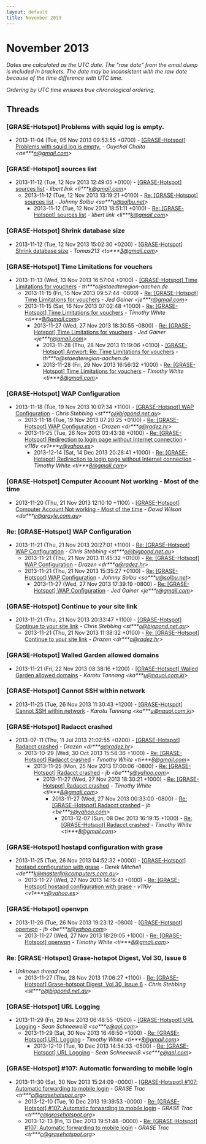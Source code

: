```yaml
---
layout: default
title: November 2013
---
```


# November 2013

_Dates are calculated as the UTC date. The "raw date" from the email dump is included in brackets. The date may be inconsistent with the raw date because of the time difference with UTC time._

_Ordering by UTC time ensures true chronological ordering._

## Threads

### [GRASE-Hotspot] Problems with squid log is empty.
+ 2013-11-04 (Tue, 05 Nov 2013 09:53:55 +0700) - [[GRASE-Hotspot] Problems with squid log is empty.](/archive/2013/11/77ff3dcf86d973a3074d2a6065d1f8eba5464329f6fb95d9c032d1db39a8e02f) - _Ouychai Chaita \<ae***n@gmail.com\>_

### [GRASE-Hotspot] sources list
+ 2013-11-12 (Tue, 12 Nov 2013 12:49:05 +0100) - [[GRASE-Hotspot] sources list](/archive/2013/11/f688566ab1d8745ddf614f26434118c15e5f9ea2f73285522ab6fe4e75a110d0) - _libert link \<li***k@gmail.com\>_
  + 2013-11-12 (Tue, 12 Nov 2013 13:19:21 +0100) - [Re: [GRASE-Hotspot] sources list](/archive/2013/11/c16a5920be7c1bc9bef29e8097d9cfb3709ad52b2cad2fcb99cf23d00cad5501) - _Johnny Solbu \<so***u@solbu.net\>_
    + 2013-11-12 (Tue, 12 Nov 2013 18:51:11 +0100) - [Re: [GRASE-Hotspot] sources list](/archive/2013/11/07c08453a32517a83909a011816f6df56ea5e83ed4ed5c03db3fe6032877aa1f) - _libert link \<li***k@gmail.com\>_

### [GRASE-Hotspot] Shrink database size
+ 2013-11-12 (Tue, 12 Nov 2013 15:02:30 +0200) - [[GRASE-Hotspot] Shrink database size](/archive/2013/11/f600c1fa29bd199b58667af076a2e1a2bf3351a3e24842833d9d01eea9bde19d) - _Tomas213 \<to***3@gmail.com\>_

### [GRASE-Hotspot] Time Limitations for vouchers
+ 2013-11-13 (Wed, 13 Nov 2013 16:57:04 +0100) - [[GRASE-Hotspot] Time Limitations for vouchers](/archive/2013/11/bcb0d608177616d4cd35e3136e3392952159deff391554676cf8bdc235310b5d) - _th***o@staedteregion-aachen.de_
  + 2013-11-15 (Fri, 15 Nov 2013 09:57:44 -0800) - [Re: [GRASE-Hotspot] Time Limitations for vouchers](/archive/2013/11/84a30d236ceee35e89fe3423c90c6561a86706f897e7c9a5256644c6516dbd23) - _Jed Gainer \<je***r@gmail.com\>_
  + 2013-11-15 (Sat, 16 Nov 2013 07:02:48 +1000) - [Re: [GRASE-Hotspot] Time Limitations for vouchers](/archive/2013/11/4899b69f0c76c354a9baaca6868b187b19f23bec4224b8b1176d8a20151e1fd0) - _Timothy White \<ti***8@gmail.com\>_
    + 2013-11-27 (Wed, 27 Nov 2013 18:30:55 -0800) - [Re: [GRASE-Hotspot] Time Limitations for vouchers](/archive/2013/11/df28d903ad8315938786a729c41ea873346ae09bc553ec25ad2e58fca225907c) - _Jed Gainer \<je***r@gmail.com\>_
      + 2013-11-28 (Thu, 28 Nov 2013 11:19:06 +0100) - [[GRASE-Hotspot] Antwort: Re:  Time Limitations for vouchers](/archive/2013/11/fdf722c5fbcb3b376aac0f3a73114882a77028afff8c11d4bea6992dfcd32aba) - _th***o@staedteregion-aachen.de_
      + 2013-11-28 (Fri, 29 Nov 2013 16:56:32 +1000) - [Re: [GRASE-Hotspot] Time Limitations for vouchers](/archive/2013/11/e1645b633e33943101ce79818756ad0d2810f1f3e13f8e0d66ebbee50d0159b8) - _Timothy White \<ti***8@gmail.com\>_

### [GRASE-Hotspot] WAP Configuration
+ 2013-11-18 (Tue, 19 Nov 2013 10:07:34 +1100) - [[GRASE-Hotspot] WAP Configuration](/archive/2013/11/b591c789dc35a8af6ffddcb57b414a0e1764f359fb32ea72b7cf311c0792ef05) - _Chris Stebbing \<st***o@bigpond.net.au\>_
  + 2013-11-18 (Tue, 19 Nov 2013 07:20:25 +0100) - [Re: [GRASE-Hotspot] WAP Configuration](/archive/2013/11/96863fa0c153b389ced1cda4b837a58510ba788ac58ed6f372800551916b2ab7) - _Drazen \<dr***a@radez.hr\>_
  + 2013-11-25 (Tue, 26 Nov 2013 03:43:38 +0100) - [Re: [GRASE-Hotspot] Redirection to login page without Internet	connection](/archive/2013/11/577fca05c1aac5cf5f6ad9cb7fa6e73de8e9692553f5560935f76c222dcfe5ae) - _v116v \<v1***v@yahoo.es\>_
    + 2013-12-14 (Sat, 14 Dec 2013 20:28:41 +1000) - [Re: [GRASE-Hotspot] Redirection to login page without Internet	connection](/archive/2013/12/db1388e353035d68951e76db212d42afa7da0de80f4b634b8dc228eaef5d852c) - _Timothy White \<ti***8@gmail.com\>_

### [GRASE-Hotspot] Computer Account Not working - Most of the time
+ 2013-11-20 (Thu, 21 Nov 2013 12:10:10 +1100) - [[GRASE-Hotspot] Computer Account Not working - Most of the time](/archive/2013/11/ffb879c1b000084d519597a48375ebbdcd050996eeb04c537f46bda94b4be9c4) - _David Wilson \<da***e@argyle.com.au\>_

### Re: [GRASE-Hotspot] WAP Configuration
+ 2013-11-21 (Thu, 21 Nov 2013 20:27:01 +1100) - [Re: [GRASE-Hotspot] WAP Configuration](/archive/2013/11/082e9bafa7f6a582f2b7f7600d99f7ec0cb2f64aba9b1efcc5b1ee7a0ef75037) - _Chris Stebbing \<st***o@bigpond.net.au\>_
  + 2013-11-21 (Thu, 21 Nov 2013 11:45:32 +0100) - [Re: [GRASE-Hotspot] WAP Configuration](/archive/2013/11/c60902909a25f86d4cdd1a036a041b8852693719aad94a73de7a4e3781eb37d7) - _Drazen \<dr***a@radez.hr\>_
  + 2013-11-21 (Thu, 21 Nov 2013 15:35:27 +0100) - [Re: [GRASE-Hotspot] WAP Configuration](/archive/2013/11/bd22a9a71e243361b402c0563f9bdb96f7ac2e0fbd9796826e7b4e929fb04ca3) - _Johnny Solbu \<so***u@solbu.net\>_
    + 2013-11-27 (Wed, 27 Nov 2013 17:39:19 -0800) - [Re: [GRASE-Hotspot] WAP Configuration](/archive/2013/11/d417b42ee794fba6909b9db7cde001d82961f1fdbe409dd3110fc5185c1fb654) - _Jed Gainer \<je***r@gmail.com\>_

### [GRASE-Hotspot] Continue to your site link
+ 2013-11-21 (Thu, 21 Nov 2013 20:33:47 +1100) - [[GRASE-Hotspot] Continue to your site link](/archive/2013/11/3e830cf02835e62f7fa6c86a77b10646f7bab01d1aeab7a1aa7850dcfbf9d0a8) - _Chris Stebbing \<st***o@bigpond.net.au\>_
  + 2013-11-21 (Thu, 21 Nov 2013 11:38:32 +0100) - [Re: [GRASE-Hotspot] Continue to your site link](/archive/2013/11/ad74c444accdfc4fe212744f6185eed60d6daca106e09edd29ed50b7221c1003) - _Drazen \<dr***a@radez.hr\>_

### [GRASE-Hotspot] Walled Garden allowed domains
+ 2013-11-21 (Fri, 22 Nov 2013 08:38:16 +1200) - [[GRASE-Hotspot] Walled Garden allowed domains](/archive/2013/11/dec279eeb0cce4682530efc49a3045c92190c48c7f61ddb0cea1b63ceb977cd9) - _Karotu Tannang \<ka***u@nauoi.com.ki\>_

### [GRASE-Hotspot] Cannot SSH within network
+ 2013-11-25 (Tue, 26 Nov 2013 11:30:43 +1200) - [[GRASE-Hotspot] Cannot SSH within network](/archive/2013/11/ccbd0e62f8e86303b08f44445ef3fcd761d9e25f3054445260435e883168b6c5) - _Karotu Tannang \<ka***u@nauoi.com.ki\>_

### [GRASE-Hotspot] Radacct crashed
+ 2013-07-11 (Thu, 11 Jul 2013 21:02:55 +0200) - [[GRASE-Hotspot] Radacct crashed](/archive/2013/07/0720b8d61773abc8264062c726e216d41ae87fd6eca19ad7bf990f6317e98dac) - _Drazen \<dr***a@radez.hr\>_
  + 2013-10-29 (Wed, 30 Oct 2013 15:58:36 +1000) - [Re: [GRASE-Hotspot] Radacct crashed](/archive/2013/10/104d0b1899fd86db6a79a6e223071ad2693b9f9caae3471565a77b7661e05d69) - _Timothy White \<ti***8@gmail.com\>_
    + 2013-11-25 (Mon, 25 Nov 2013 17:00:06 -0800) - [Re: [GRASE-Hotspot] Radacct crashed](/archive/2013/11/36294a3420f610a95b23e8f927b24121d437cc5333787108babc2a17751a7433) - _jb \<be***s@yahoo.com\>_
      + 2013-11-27 (Wed, 27 Nov 2013 18:30:21 +1000) - [Re: [GRASE-Hotspot] Radacct crashed](/archive/2013/11/56e318ad862d0430c598ab426c3b84879f93a55f75e62b977d1746b4e78a6d76) - _Timothy White \<ti***8@gmail.com\>_
        + 2013-11-27 (Wed, 27 Nov 2013 00:33:00 -0800) - [Re: [GRASE-Hotspot] Radacct crashed](/archive/2013/11/13c48fadd1c97f6a0c818a129844ac55a49aee4938de4b504b909e89c9e51875) - _jb \<be***s@yahoo.com\>_
          + 2013-12-07 (Sun, 08 Dec 2013 16:19:15 +1000) - [Re: [GRASE-Hotspot] Radacct crashed](/archive/2013/12/d8726e46a468e7331f7cafa82cece4413cb70abbcdf33b03151565a5d02a7b5e) - _Timothy White \<ti***8@gmail.com\>_

### [GRASE-Hotspot] hostapd configuration with grase
+ 2013-11-25 (Tue, 26 Nov 2013 04:52:32 +0000) - [[GRASE-Hotspot] hostapd configuration with grase](/archive/2013/11/4fe7c4bde4731f5dee044b6d348c9f1f6474a028c656fded485d5a768147bd49) - _Derek Mitchell \<de***k@masterlinkcomputers.com.au\>_
  + 2013-11-27 (Wed, 27 Nov 2013 14:15:41 +0100) - [Re: [GRASE-Hotspot] hostapd configuration with grase](/archive/2013/11/e3f2ec4944360581892767c117b882d92aeef58d68eb81819c237dac0debce8b) - _v116v \<v1***v@yahoo.es\>_

### [GRASE-Hotspot] openvpn
+ 2013-11-26 (Tue, 26 Nov 2013 19:23:12 -0800) - [[GRASE-Hotspot] openvpn](/archive/2013/11/e22013d2e2532364472a9642f2b1013b2359ef72a1e42f928dd2def5c0921a91) - _jb \<be***s@yahoo.com\>_
  + 2013-11-27 (Wed, 27 Nov 2013 18:29:05 +1000) - [Re: [GRASE-Hotspot] openvpn](/archive/2013/11/7f9f579d623dbe8c39847223c4ff481c6176fb46ad30c32973fe3e371050522c) - _Timothy White \<ti***8@gmail.com\>_

### Re: [GRASE-Hotspot] Grase-hotspot Digest, Vol 30, Issue 6
+ _Unknown thread root_
  + 2013-11-27 (Thu, 28 Nov 2013 17:06:27 +1100) - [Re: [GRASE-Hotspot] Grase-hotspot Digest, Vol 30, Issue 6](/archive/2013/11/275bf87e910977df12f95ee6c44d7e3b3a0b095cd22cf999abebc58317721f2b) - _Chris Stebbing \<st***o@bigpond.net.au\>_

### [GRASE-Hotspot] URL Logging
+ 2013-11-29 (Fri, 29 Nov 2013 06:48:55 -0500) - [[GRASE-Hotspot] URL Logging](/archive/2013/11/c45f6014fc049a9e4a75c7e93a375d0306a6fe621e9e7afc43ce0994d4ca5a77) - _Sean Schneeweiß \<se***e@aol.com\>_
  + 2013-11-29 (Sat, 30 Nov 2013 16:46:50 +1000) - [Re: [GRASE-Hotspot] URL Logging](/archive/2013/11/f7d4af313ae1154fcde514e7228f9ab6fea82c531879316744ac3dd4176871e0) - _Timothy White \<ti***8@gmail.com\>_
    + 2013-12-10 (Tue, 10 Dec 2013 14:54:33 -0500) - [Re: [GRASE-Hotspot] URL Logging](/archive/2013/12/670164dc3fece993c874d9bcacbd05fd645d1f0f98c93d06318ccdac8698f277) - _Sean Schneeweiß \<se***e@aol.com\>_

### [GRASE-Hotspot]  #107: Automatic forwarding to mobile login
+ 2013-11-30 (Sat, 30 Nov 2013 15:24:09 -0000) - [[GRASE-Hotspot]  #107: Automatic forwarding to mobile login](/archive/2013/11/35143a4a16e60d073fb203aa15a907f56e8435ca79f6eba5ce4582759543228b) - _GRASE Trac \<tr***c@grasehotspot.org\>_
  + 2013-12-10 (Tue, 10 Dec 2013 19:39:53 -0000) - [Re: [GRASE-Hotspot] #107: Automatic forwarding to mobile login](/archive/2013/12/c6cfe567241474ec555a295109b10e846d65ba150bbc7210372eca4f23831681) - _GRASE Trac \<tr***c@grasehotspot.org\>_
  + 2013-12-13 (Fri, 13 Dec 2013 19:51:48 -0000) - [Re: [GRASE-Hotspot] #107: Automatic forwarding to mobile login](/archive/2013/12/1dda0d81306a6f7469c61703a13ad7fd40ec028f0f35ac8d7dc218f7b68730ee) - _GRASE Trac \<tr***c@grasehotspot.org\>_

